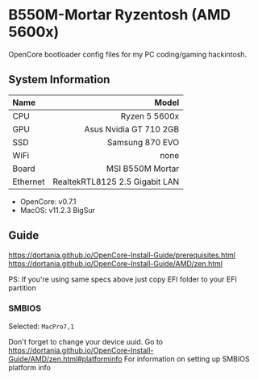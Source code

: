 # B550M-Mortar Ryzentosh (AMD 5600x)

OpenCore bootloader config files for my PC coding/gaming hackintosh.

## System Information

| Name     |                     Model |
| :------- | ------------------------: |
| CPU      |             Ryzen 5 5600x |
| GPU      |               Asus Nvidia GT 710 2GB |
| SSD      | Samsung 870 EVO |
| WiFi     |  none |
| Board    |            MSI B550M Mortar |
| Ethernet |      RealtekRTL8125 2.5 Gigabit LAN |

- OpenCore: v0.7.1
- MacOS: v11.2.3 BigSur

## Guide

<https://dortania.github.io/OpenCore-Install-Guide/prerequisites.html>
<https://dortania.github.io/OpenCore-Install-Guide/AMD/zen.html>

PS: If you're using same specs above just copy EFI folder to your EFI partition

### SMBIOS

Selected: `MacPro7,1`

Don't forget to change your device uuid.
Go to <https://dortania.github.io/OpenCore-Install-Guide/AMD/zen.html#platforminfo> For information on setting up SMBIOS platform info
  
